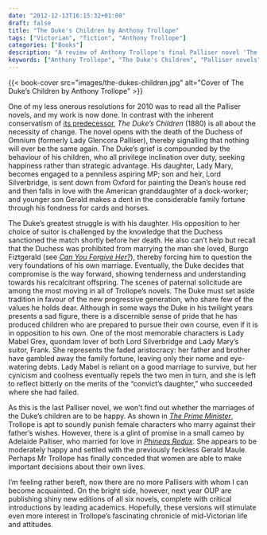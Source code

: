```yaml
---
date: "2012-12-13T16:15:32+01:00"
draft: false
title: "The Duke's Children by Anthony Trollope"
tags: ["Victorian", "fiction", "Anthony Trollope"]
categories: ["Books"]
description: "A review of Anthony Trollope's final Palliser novel 'The Duke's Children' (1880), where the grieving Duke of Omnium faces his children's rebellious marriages for love over duty. Discover how Trollope concludes his chronicle of Victorian social change."
keywords: ["Anthony Trollope", "The Duke's Children", "Palliser novels", "final Palliser", "Duke of Omnium", "Lady Mary Palliser", "Lord Silverbridge", "Lady Mabel Grex", "Victorian social change"]
---
```


{{< book-cover src="images/the-dukes-children.jpg" alt="Cover of The Duke’s Children by Anthony Trollope" >}}

One of my less onerous resolutions for 2010 was to read all the Palliser novels, and my work is now done. In contrast with the inherent conservatism of [its predecessor](/posts/the-prime-minister/), _The Duke’s Children_ (1880) is all about the necessity of change. The novel opens with the death of the Duchess of Omnium (formerly Lady Glencora Palliser), thereby signalling that nothing will ever be the same again. The Duke’s grief is compounded by the behaviour of his children, who all privilege inclination over duty, seeking happiness rather than strategic advantage. His daughter, Lady Mary, becomes engaged to a penniless aspiring MP; son and heir, Lord Silverbridge, is sent down from Oxford for painting the Dean’s house red and then falls in love with the American granddaughter of a dock-worker; and younger son Gerald makes a dent in the considerable family fortune through his fondness for cards and horses.

The Duke’s greatest struggle is with his daughter. His opposition to her choice of suitor is challenged by the knowledge that the Duchess sanctioned the match shortly before her death. He also can’t help but recall that the Duchess was prohibited from marrying the man she loved, Burgo Fiztgerald (see [_Can You Forgive Her?_](/posts/can-you-forgive-her/)), thereby forcing him to question the very foundations of his own marriage. Eventually, the Duke decides that compromise is the way forward, showing tenderness and understanding towards his recalcitrant offspring. The scenes of paternal solicitude are among the most moving in all of Trollope’s novels. The Duke must set aside tradition in favour of the new progressive generation, who share few of the values he holds dear. Although in some ways the Duke in his twilight years presents a sad figure, there is a discernible sense of pride that he has produced children who are prepared to pursue their own course, even if it is in opposition to his own.
One of the most memorable characters is Lady Mabel Grex, quondam lover of both Lord Silverbridge and Lady Mary’s suitor, Frank. She represents the faded aristocracy: her father and brother have gambled away the family fortune, leaving only their name and eye-watering debts.  Lady Mabel is reliant on a good marriage to survive, but her cynicism and coolness eventually repels the two men in turn, and she is left to reflect bitterly on the  merits of the “convict’s daughter,” who succeeded where she had failed.

As this is the last Palliser novel, we won’t find out whether the marriages of the Duke’s children are to be happy. As shown in [_The Prime Minister_](/posts/the-prime-minister/), Trollope is apt to soundly punish female characters who marry against their father’s wishes. However, there is a glint of promise in a small cameo by Adelaide Palliser, who married for love in [_Phineas Redux_](/posts/phineas-redux/). She appears to be moderately happy and settled with the previously feckless Gerald Maule. Perhaps Mr Trollope has finally conceded that women are able to make important decisions about their own lives.

I’m feeling rather bereft, now there are no more Pallisers with whom I can become acquainted. On the bright side, however, next year OUP are publishing shiny new editions of all six novels, complete with critical introductions by leading academics. Hopefully, these versions will stimulate even more interest in Trollope’s fascinating chronicle of mid-Victorian life and attitudes.